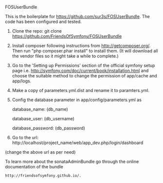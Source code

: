 
FOSUserBundle

This is the boilerplate for https://github.com/sur3s/FOSUserBundle. The code has been configured and tested.

1. Clone the repo:
    git clone https://github.com/FriendsOfSymfony/FOSUserBundle

2. Install composer following instructions from http://getcomposer.org/. Then run "php composer.phar install" to install them. (It will download all the vendor files so it might take a while to complete.)

3. Go to the 'Setting up Permissions' section of the official symfony setup page i.e. http://symfony.com/doc/current/book/installation.html and choose the suitable method to change the permission of app/cache and app/logs.

4. Make a copy of parameters.yml.dist and rename it to paramters.yml.

5. Config the database parameter in app/config/parameters.yml as

    database_name: (db_name)
    
    database_user: (db_username)
    
    database_password: (db_password)

6. Go to the url: http://localhost/project_name/web/app_dev.php/login/dashboard

  (change the above url as per need)

To learn more about the sonataAdminBundle go through the online documentation of the bundle 

    http://friendsofsymfony.github.io/.

